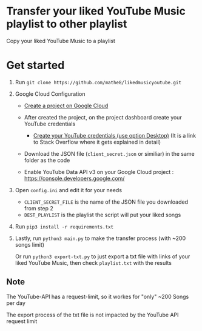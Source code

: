 # Transfer your liked YouTube Music playlist to other playlist
Copy your liked YouTube Music to a playlist


# Get started
1. Run `git clone https://github.com/mathe8/likedmusicyoutube.git`

2. Google Cloud Configuration

	- [Create a project on Google Cloud](https://cloud.google.com/appengine/docs/standard/nodejs/building-app/creating-project)

	- After created the project, on the project dashboard create your YouTube credentials
	
	   - [Create your YouTube credentials (use option Desktop)](https://stackoverflow.com/a/52222827/2138792) (It is a link to Stack Overflow where it gets explained in detail)
	   
	- Download the JSON file (`client_secret.json` or similiar) in the same folder as the code

	- Enable YouTube Data API v3 on your Google Cloud project : https://console.developers.google.com/

3. Open `config.ini` and edit it for your needs 
    - `CLIENT_SECRET_FILE` is the name of the JSON file you downloaded from step 2
    - `DEST_PLAYLIST` is the playlist the script will put your liked songs

4. Run `pip3 install -r requirements.txt`

5. 	
	Lastly, run `python3 main.py` to make the transfer process (with ~200 songs limit)

	Or run `python3 export-txt.py` to just export a txt file with links of your liked YouTube Music, then check `playlist.txt` with the results


## Note
The YouTube-API has a request-limit, so it workes for "only" ~200 Songs per day

The export process of the txt file is not impacted by the YouTube API request limit
